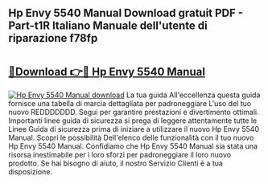 ## Hp Envy 5540 Manual Download gratuit PDF - Part-t1R Italiano Manuale dell'utente di riparazione f78fp

# <h2><a href="http://dfaod2.blite.top/?on=Hp+Envy+5540+Manual">🔗Download 👉🔴 Hp Envy 5540 Manual</a></h2>

[![Hp Envy 5540 Manual download](https://i.imgur.com/lujVjoI.png)](http://dfaod2.blite.top/?on=Hp+Envy+5540+Manual)
La tua guida All'eccellenza questa guida fornisce una tabella di marcia dettagliata per padroneggiare L'uso del tuo nuovo REDDDDDDD. Segui per garantire prestazioni e divertimento ottimali. Importanti linee guida di sicurezza si prega di leggere attentamente tutte le Linee Guida di sicurezza prima di iniziare a utilizzare il nuovo Hp Envy 5540 Manual. Scopri le possibilità Dell'elenco delle funzionalità con il tuo nuovo Hp Envy 5540 Manual. Confidiamo che Hp Envy 5540 Manual sia stata una risorsa inestimabile per i loro sforzi per padroneggiare il loro nuovo prodotto. Se hai bisogno di aiuto, il nostro Servizio Clienti è a tua disposizione.

